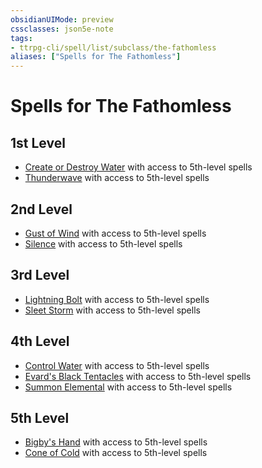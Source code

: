 ```yaml
---
obsidianUIMode: preview
cssclasses: json5e-note
tags:
- ttrpg-cli/spell/list/subclass/the-fathomless
aliases: ["Spells for The Fathomless"]
---
```

# Spells for The Fathomless

## 1st Level

- [Create or Destroy Water](2-Mechanics/CLI/spells/create-or-destroy-water-xphb.md "XPHB") with access to 5th-level spells
- [Thunderwave](2-Mechanics/CLI/spells/thunderwave-xphb.md "XPHB") with access to 5th-level spells

## 2nd Level

- [Gust of Wind](2-Mechanics/CLI/spells/gust-of-wind-xphb.md "XPHB") with access to 5th-level spells
- [Silence](2-Mechanics/CLI/spells/silence-xphb.md "XPHB") with access to 5th-level spells

## 3rd Level

- [Lightning Bolt](2-Mechanics/CLI/spells/lightning-bolt-xphb.md "XPHB") with access to 5th-level spells
- [Sleet Storm](2-Mechanics/CLI/spells/sleet-storm-xphb.md "XPHB") with access to 5th-level spells

## 4th Level

- [Control Water](2-Mechanics/CLI/spells/control-water-xphb.md "XPHB") with access to 5th-level spells
- [Evard's Black Tentacles](2-Mechanics/CLI/spells/evards-black-tentacles-xphb.md "XPHB") with access to 5th-level spells
- [Summon Elemental](2-Mechanics/CLI/spells/summon-elemental-xphb.md "XPHB") with access to 5th-level spells

## 5th Level

- [Bigby's Hand](2-Mechanics/CLI/spells/bigbys-hand-xphb.md "XPHB") with access to 5th-level spells
- [Cone of Cold](2-Mechanics/CLI/spells/cone-of-cold-xphb.md "XPHB") with access to 5th-level spells